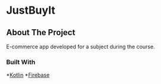 # JustBuyIt
 
 
 ## About The Project
 
E-commerce app developed for a subject during the course.

### Built With

*[Kotlin](https://kotlinlang.org/)
*[Firebase](https://firebase.google.com/)

